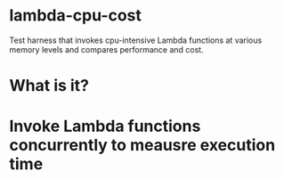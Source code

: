 # lambda-cpu-cost
Test harness that invokes cpu-intensive Lambda functions at various memory levels and compares performance and cost.
# What is it?
# Invoke Lambda functions concurrently to meausre execution time
